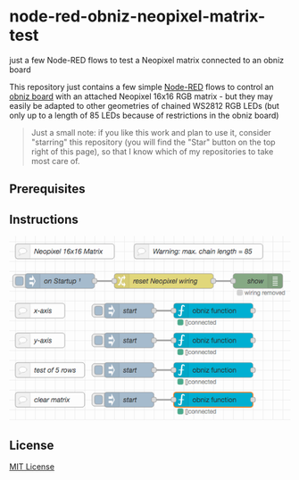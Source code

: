 # node-red-obniz-neopixel-matrix-test #

just a few Node-RED flows to test a Neopixel matrix connected to an obniz board

This repository just contains a few simple [Node-RED](https://nodered.org/) flows to control an [obniz board](https://obniz.com/products/obnizboard) with an attached Neopixel 16x16 RGB matrix - but they may easily be adapted to other geometries of chained WS2812 RGB LEDs (but only up to a length of 85 LEDs because of restrictions in the obniz board)

> Just a small note: if you like this work and plan to use it, consider "starring" this repository (you will find the "Star" button on the top right of this page), so that I know which of my repositories to take most care of.

## Prerequisites ##


## Instructions ##

![](flows.png)

## License ##

[MIT License](LICENSE.md)

